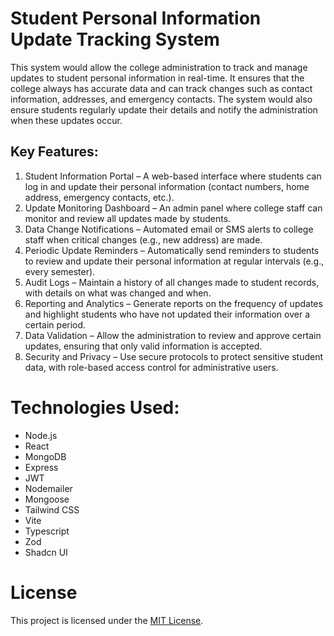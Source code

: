 # Student Personal Information Update Tracking System

This system would allow the college administration to track and manage updates to student personal information in real-time. It ensures that the college always has accurate data and can track changes such as contact information, addresses, and emergency contacts. The system would also ensure students regularly update their details and notify the administration when these updates occur.

## Key Features:

1. Student Information Portal – A web-based interface where students can log in and update their personal information (contact numbers, home address, emergency contacts, etc.).
2. Update Monitoring Dashboard – An admin panel where college staff can monitor and review all updates made by students.
3. Data Change Notifications – Automated email or SMS alerts to college staff when critical changes (e.g., new address) are made.
4. Periodic Update Reminders – Automatically send reminders to students to review and update their personal information at regular intervals (e.g., every semester).
5. Audit Logs – Maintain a history of all changes made to student records, with details on what was changed and when.
6. Reporting and Analytics – Generate reports on the frequency of updates and highlight students who have not updated their information over a certain period.
7. Data Validation – Allow the administration to review and approve certain updates, ensuring that only valid information is accepted.
8. Security and Privacy – Use secure protocols to protect sensitive student data, with role-based access control for administrative users.

# Technologies Used:

- Node.js
- React
- MongoDB
- Express
- JWT
- Nodemailer
- Mongoose
- Tailwind CSS
- Vite
- Typescript
- Zod
- Shadcn UI

# License

This project is licensed under the [MIT License](LICENSE).
